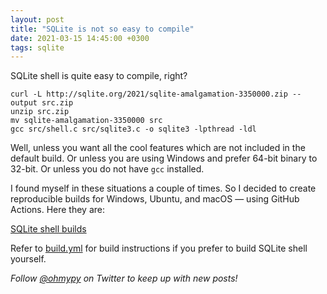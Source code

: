 ```yaml
---
layout: post
title: "SQLite is not so easy to compile"
date: 2021-03-15 14:45:00 +0300
tags: sqlite
---
```


SQLite shell is quite easy to compile, right?

```
curl -L http://sqlite.org/2021/sqlite-amalgamation-3350000.zip --output src.zip
unzip src.zip
mv sqlite-amalgamation-3350000 src
gcc src/shell.c src/sqlite3.c -o sqlite3 -lpthread -ldl
```

Well, unless you want all the cool features which are not included in the default build. Or unless you are using Windows and prefer 64-bit binary to 32-bit. Or unless you do not have `gcc` installed.

I found myself in these situations a couple of times. So I decided to create reproducible builds for Windows, Ubuntu, and macOS — using GitHub Actions. Here they are:

<p class="big"><a href="https://github.com/nalgeon/sqlite/releases/latest">SQLite shell builds</a></p>

Refer to [build.yml](https://github.com/nalgeon/sqlite/blob/main/.github/workflows/build.yml) for build instructions if you prefer to build SQLite shell yourself.

*Follow [@ohmypy](https://twitter.com/ohmypy) on Twitter to keep up with new posts!*